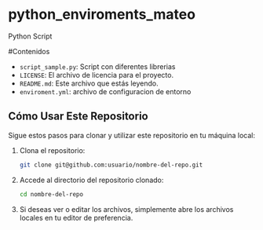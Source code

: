 # python_enviroments_mateo
Python Script

#Contenidos

- `script_sample.py`: Script con diferentes librerias
- `LICENSE`: El archivo de licencia para el proyecto.
- `README.md`: Este archivo que estás leyendo.
- `enviroment.yml`: archivo de configuracion de entorno

## Cómo Usar Este Repositorio

Sigue estos pasos para clonar y utilizar este repositorio en tu máquina local:

1. Clona el repositorio:
    ```bash
    git clone git@github.com:usuario/nombre-del-repo.git
    ```

2. Accede al directorio del repositorio clonado:
    ```bash
    cd nombre-del-repo
    ```

3. Si deseas ver o editar los archivos, simplemente abre los archivos locales en tu editor de preferencia.
